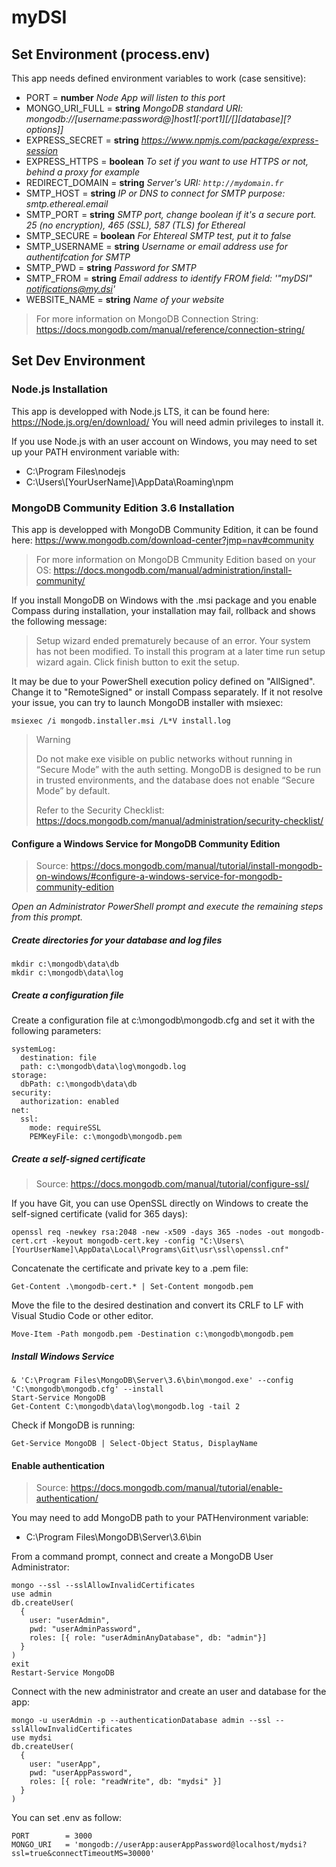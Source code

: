 # myDSI

## Set Environment (process.env)

This app needs defined environment variables to work (case sensitive):

* PORT = **number** *Node App will listen to this port*
* MONGO_URI_FULL   = **string** *MongoDB standard URI: mongodb://[username:password@]host1[:port1][/[][database][?options]]*
* EXPRESS_SECRET   = **string** *<https://www.npmjs.com/package/express-session>*
* EXPRESS_HTTPS    = **boolean** *To set if you want to use HTTPS or not, behind a proxy for example*
* REDIRECT_DOMAIN  = **string** *Server's URI: `http://mydomain.fr`*
* SMTP_HOST        = **string** *IP or DNS to connect for SMTP purpose: smtp.ethereal.email*
* SMTP_PORT        = **string** *SMTP port, change boolean if it's a secure port. 25 (no encryption), 465 (SSL), 587 (TLS) for Ethereal*
* SMTP_SECURE      = **boolean** *For Ehtereal SMTP test, put it to false*
* SMTP_USERNAME    = **string** *Username or email address use for authentifcation for SMTP*
* SMTP_PWD         = **string** *Password for SMTP*
* SMTP_FROM        = **string** *Email address to identify FROM field: '"myDSI" <notifications@my.dsi>'*
* WEBSITE_NAME     = **string** *Name of your website*

> For more information on MongoDB Connection String:
> <https://docs.mongodb.com/manual/reference/connection-string/>

## Set Dev Environment

### Node.js Installation

This app is developped with Node.js LTS, it can be found here: <https://Node.js.org/en/download/>
You will need admin privileges to install it.

If you use Node.js with an user account on Windows, you may need to set up your PATH environment variable with:

* C:\Program Files\nodejs
* C:\Users\\[YourUserName]\AppData\Roaming\npm

### MongoDB Community Edition 3.6 Installation

This app is developped with MongoDB Community Edition, it can be found here: <https://www.mongodb.com/download-center?jmp=nav#community>

> For more information on MongoDB Cmmunity Edition based on your OS:
> <https://docs.mongodb.com/manual/administration/install-community/>

If you install MongoDB on Windows with the .msi package and you enable Compass during installation, your installation may fail, rollback and shows the following message:
> Setup wizard ended prematurely because of an error. Your system has not been modified. To install this program at a later time run setup wizard again. Click finish button to exit the setup.

It may be due to your PowerShell execution policy defined on "AllSigned". Change it to "RemoteSigned" or install Compass separately.
If it not resolve your issue, you can try to launch MongoDB installer with msiexec:

    msiexec /i mongodb.installer.msi /L*V install.log

> Warning
>
> Do not make exe visible on public networks without running in “Secure Mode” with the auth setting. MongoDB is designed to be run in trusted environments, and the database does not enable “Secure Mode” by default.
>
> Refer to the Security Checklist: <https://docs.mongodb.com/manual/administration/security-checklist/>

#### Configure a Windows Service for MongoDB Community Edition

> Source: <https://docs.mongodb.com/manual/tutorial/install-mongodb-on-windows/#configure-a-windows-service-for-mongodb-community-edition>

*Open an Administrator PowerShell prompt and execute the remaining steps from this prompt.*

##### Create directories for your database and log files

    mkdir c:\mongodb\data\db
    mkdir c:\mongodb\data\log

##### Create a configuration file

Create a configuration file at c:\mongodb\mongodb.cfg and set it with the following parameters:

    systemLog:
      destination: file
      path: c:\mongodb\data\log\mongodb.log
    storage:
      dbPath: c:\mongodb\data\db
    security:
      authorization: enabled
    net:
      ssl:
        mode: requireSSL
        PEMKeyFile: c:\mongodb\mongodb.pem

##### Create a self-signed certificate

> Source:
<https://docs.mongodb.com/manual/tutorial/configure-ssl/>

If you have Git, you can use OpenSSL directly on Windows to create the self-signed certificate (valid for 365 days):

    openssl req -newkey rsa:2048 -new -x509 -days 365 -nodes -out mongodb-cert.crt -keyout mongodb-cert.key -config "C:\Users\[YourUserName]\AppData\Local\Programs\Git\usr\ssl\openssl.cnf"

Concatenate the certificate and private key to a .pem file:

    Get-Content .\mongodb-cert.* | Set-Content mongodb.pem

Move the file to the desired destination and convert its CRLF to LF with Visual Studio Code or other editor.

    Move-Item -Path mongodb.pem -Destination c:\mongodb\mongodb.pem

##### Install Windows Service

    & 'C:\Program Files\MongoDB\Server\3.6\bin\mongod.exe' --config 'C:\mongodb\mongodb.cfg' --install
    Start-Service MongoDB
    Get-Content C:\mongodb\data\log\mongodb.log -tail 2

Check if MongoDB is running:

    Get-Service MongoDB | Select-Object Status, DisplayName

#### Enable authentication

> Source:
<https://docs.mongodb.com/manual/tutorial/enable-authentication/>

You may need to add MongoDB path to your PATHenvironment variable:

* C:\Program Files\MongoDB\Server\3.6\bin

From a command prompt, connect and create a MongoDB User Administrator:

    mongo --ssl --sslAllowInvalidCertificates
    use admin
    db.createUser(
      {
        user: "userAdmin",
        pwd: "userAdminPassword",
        roles: [{ role: "userAdminAnyDatabase", db: "admin"}]
      }
    )
    exit
    Restart-Service MongoDB

Connect with the new administrator and create an user and database for the app:

    mongo -u userAdmin -p --authenticationDatabase admin --ssl --sslAllowInvalidCertificates
    use mydsi
    db.createUser(
      {
        user: "userApp",
        pwd: "userAppPassword",
        roles: [{ role: "readWrite", db: "mydsi" }]
      }
    )

You can set .env as follow:

    PORT        = 3000
    MONGO_URI   = 'mongodb://userApp:auserAppPassword@localhost/mydsi?ssl=true&connectTimeoutMS=30000'